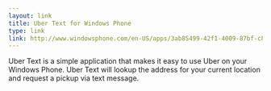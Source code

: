 ```yaml
---
layout: link
title: Uber Text for Windows Phone
type: link
link: http://www.windowsphone.com/en-US/apps/3ab85499-42f1-4009-87bf-c8743e003c02
---
```


Uber Text is a simple application that makes it easy to use Uber on your Windows Phone. Uber Text will lookup the address for your current location and request a pickup via text message.